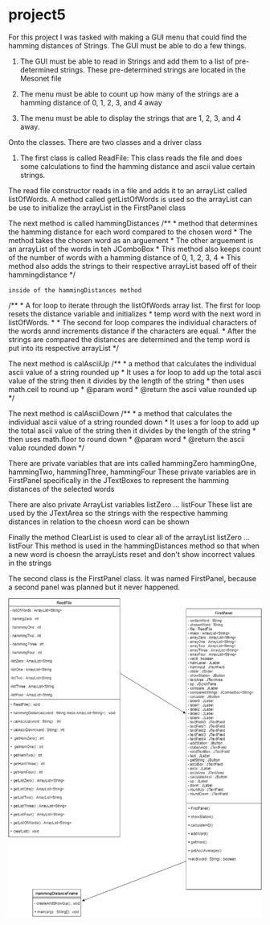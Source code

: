 # project5

For this project I was tasked with making a GUI menu that could find the hamming distances of Strings.
The GUI must be able to do a few things.

1. The GUI must be able to read in Strings and add them to a list of pre-determined strings. These pre-determined strings are located
in the Mesonet file

2. The menu must be able to count up how many of the strings are a hamming distance of 0, 1, 2, 3, and 4 away

3. The menu must be able to display the strings that are 1, 2, 3, and 4 away.

Onto the classes. There are two classes and a driver class

1. The first class is called ReadFile: This class reads the file and does some calculations to find the hamming distance and ascii
value certain strings.

The read file constructor reads in a file and adds it to an arrayList called listOfWords. 
A method called getListOfWords is used so the arrayList can be use to initialize the arrayList in the FirstPanel class

The next method is called hammingDistances
/**
	 * method that determines the hamming distance for each word compared to the chosen word
	 * The method takes the chosen word as an arguement
	 * The other arguement is an arrayList of the words in teh JComboBox
	 * This method also keeps count of the number of words with a hamming distance of 0, 1, 2, 3, 4
	 * This method also adds the strings to their respective arrayList based off of their hammingdistance
	 */
    
    inside of the hammingDistances method
   /**
		 * A for loop to iterate through the listOfWords array list. The first for loop resets the distance variable and initializes 
		 * temp word with the next word in listOfWords.
		 * 
		 * The second for loop compares the individual characters of the words annd increments distance if the characters are equal.
		 * After the strings are compared the distances are determined and the temp word is put into its respective arrayList
		 */

The next method is calAsciiUp
/**
	 * a method that calculates the individual ascii value of a string rounded up
	 * It uses a for loop to add up the total ascii value of the string then it divides by the length of the string
	 * then uses math.ceil to round up
	 * @param word
	 * @return the ascii value rounded up
	 */
  
The next method is calAsciiDown
/**
	 * a method that calculates the individual ascii value of a string rounded down
	 * It uses a for loop to add up the total ascii value of the string then it divides by the length of the string
	 * then uses math.floor to round down
	 * @param word
	 * @return the ascii value rounded down
	 */

There are private variables that are ints called
hammingZero hammingOne, hammingTwo, hammingThree, hammingFour 
These private variables are in FirstPanel specifically in the JTextBoxes to represent the hamming distances of the selected words

There are also private ArrayList<String> variables 
listZero ... listFour
These list are used by the JTextArea so the strings with the respective hamming distances in relation to the choesn word can
be shown
  
Finally the method ClearList is used to clear all of the arrayList listZero ... listFour
This method is used in the hammingDistances method so that when a new word is choesn the arrayLists reset and don't show incorrect
values in the strings


The second class is the FirstPanel class. It was named FirstPanel, because a second panel was planned but it never happened.











![alt text](https://github.com/cil0834/project5/blob/master/Final%20UML.png)
